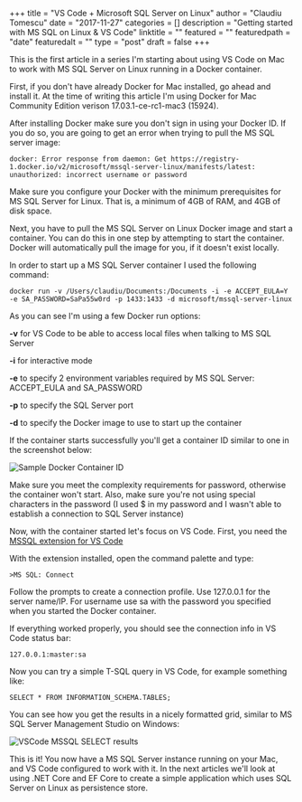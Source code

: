+++
title = "VS Code + Microsoft SQL Server on Linux"
author = "Claudiu Tomescu"
date = "2017-11-27"
categories = []
description = "Getting started with MS SQL on Linux & VS Code"
linktitle = ""
featured = ""
featuredpath = "date"
featuredalt = ""
type = "post"
draft = false
+++

This is the first article in a series I'm starting about using VS Code on Mac to work with MS SQL Server on Linux running in a Docker container.

First, if you don't have already Docker for Mac installed, go ahead and install it. At the time of writing this article I'm using Docker for Mac Community Edition verison 17.03.1-ce-rc1-mac3 (15924).

After installing Docker make sure you don't sign in using your Docker ID. If you do so, you are going to get an error when trying to pull the MS SQL server image:

`docker: Error response from daemon: Get https://registry-1.docker.io/v2/microsoft/mssql-server-linux/manifests/latest: unauthorized: incorrect username or password`

Make sure you configure your Docker with the minimum prerequisites for MS SQL Server for Linux. That is, a minimum of 4GB of RAM, and 4GB of disk space.

Next, you have to pull the MS SQL Server on Linux Docker image and start a container. You can do this in one step by attempting to start the container. Docker will automatically pull the image for you, if it doesn't exist locally.

In order to start up a MS SQL Server container I used the following command:

`docker run -v /Users/claudiu/Documents:/Documents -i -e ACCEPT_EULA=Y -e SA_PASSWORD=SaPa55w0rd -p 1433:1433 -d microsoft/mssql-server-linux`

As you can see I'm using a few Docker run options:

**-v** for VS Code to be able to access local files when talking to MS SQL Server

**-i** for interactive mode

**-e** to specify 2 environment variables required by MS SQL Server: ACCEPT_EULA and SA_PASSWORD

**-p** to specify the SQL Server port

**-d** to specify the Docker image to use to start up the container

If the container starts successfully you'll get a container ID similar to one in the screenshot below:

![Sample Docker Container ID](https://nry6lw.by3301.livefilestore.com/y4mV1dRT-cr2BDiecSfpa30-C_jkTMhjZdIVM_xmeRoOh6iEwLlIlYH96L21bKua_Vkh0WiCD5nGRyUhC8XlYLTH1a_Xf6HjpnINRPRxOeiTpbJDdHvGSkuijW4AvUom9XpaZwAkp4pVEppqHOPltsMOaybqS47J3QUOUUnVzaN4-NSbHh7uXlTY72A8w941BRAiEpu8_OzqCbAyxsr9WmZNg?width=680&height=26&cropmode=none)

Make sure you meet the complexity requirements for password, otherwise the container won't start. Also, make sure you're not using special characters in the password (I used $ in my password and I wasn't able to establish a connection to SQL Server instance)

Now, with the container started let's focus on VS Code. First, you need the [MSSQL extension for VS Code](https://marketplace.visualstudio.com/items?itemName=ms-mssql.mssql)

With the extension installed, open the command palette and type:

`>MS SQL: Connect`

Follow the prompts to create a connection profile. Use 127.0.0.1 for the server name/IP. For username use sa with the password you specified when you started the Docker container.

If everything worked properly, you should see the connection info in VS Code status bar:

`127.0.0.1:master:sa`

Now you can try a simple T-SQL query in VS Code, for example something like:

`SELECT * FROM INFORMATION_SCHEMA.TABLES;`

You can see how you get the results in a nicely formatted grid, similar to MS SQL Server Management Studio on Windows:

![VSCode MSSQL SELECT results](https://mqefpg.by3301.livefilestore.com/y4m9I0FivxaljTvAvJfg-GHLvIYrTvBkU8PKX0U7-MeHUgzV746J8Atz5n018ZnlqPm-9fVdTLfHATYjd4vXxafbxV4yuOsclO5Me7sT7R_KcwqraOluk_0pVy_YAa18TYi4VKch-06v8KhcbbL2OL5hDrIjKQoALhGwVfq3A-Xx3uXJhAXtTa2t1LG6DKxcWdArwrHVWohIpYbkGhBchYsFQ?width=680&height=338&cropmode=none)

This is it! You now have a MS SQL Server instance running on your Mac, and VS Code configured to work with it. In the next articles we'll look at using .NET Core and EF Core to create a simple application which uses SQL Server on Linux as persistence store.
